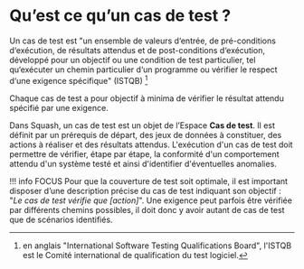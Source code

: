 # Qu’est ce qu’un cas de test ?

Un cas de test est "un ensemble de valeurs d‘entrée, de pré-conditions d‘exécution, de résultats attendus et de post-conditions d‘exécution, développé pour un objectif ou une condition de test particulier, tel qu‘exécuter un chemin particulier d‘un programme ou vérifier le respect d‘une exigence spécifique" (ISTQB) [^1]

Chaque cas de test a pour objectif à minima de vérifier le résultat attendu spécifié par une exigence.

Dans Squash, un cas de test est un objet de l’Espace **Cas de test**. Il est définit par un prérequis de départ, des jeux de données à constituer, des actions à réaliser et des résultats attendus. L'exécution d'un cas de test doit permettre de vérifier, étape par étape, la conformité d'un comportement attendu d'un système testé et ainsi d'identifier d'éventuelles anomalies. 

!!! info FOCUS
	Pour que la couverture de test soit optimale, il est important disposer d’une description précise du cas de test indiquant son objectif : "*Le cas de test vérifie que [action]*". Une exigence peut parfois être vérifiée par différents chemins possibles, il doit donc y avoir autant de cas de test que de scénarios identifiés.

[^1]: en anglais "International Software Testing Qualifications Board", l'ISTQB est le Comité international de qualification du test logiciel.
<!--stackedit_data:
eyJoaXN0b3J5IjpbMTA4ODc4Mjk0MCwxOTI2NjY0Njc0LDY5OD
YwNDE5MSwtMzg3MDQ5NDMxLDExMDU3Nzk5MDcsLTIxMzU1MzE0
MjEsMTM1OTE3ODMyLC0xMjAzOTYzOTM4LC0xNjk3NjA0MTI0LC
0xMzI1NjU3NjgyLDIxNDA3MDgyMSwtMTMxNjUyNTc3MywyODc1
Nzk1NzAsLTQ1NDA4Mzc3NSwxNjc1MzIxNjg4LC0xNTU2ODI4Nj
AyLDE1MTA2NTYwNjUsLTkyOTE4Njc3M119
-->
